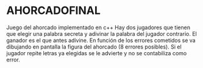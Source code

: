# AHORCADOFINAL

Juego del ahorcado implementado en c++
Hay dos jugadores que tienen que elegir una palabra secreta y adivinar la palabra del jugador contrario.
El ganador es el que antes adivine. En función de los errores cometidos se va dibujando en pantalla
la figura del ahorcado (8 errores posibles).
Si el jugador repite letras ya elegidas se le advierte y no se contabiliza como error.
